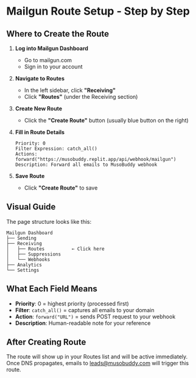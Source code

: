# Mailgun Route Setup - Step by Step

## Where to Create the Route

1. **Log into Mailgun Dashboard**
   - Go to mailgun.com
   - Sign in to your account

2. **Navigate to Routes**
   - In the left sidebar, click **"Receiving"**
   - Click **"Routes"** (under the Receiving section)

3. **Create New Route**
   - Click the **"Create Route"** button (usually blue button on the right)

4. **Fill in Route Details**
   ```
   Priority: 0
   Filter Expression: catch_all()
   Actions: forward("https://musobuddy.replit.app/api/webhook/mailgun")
   Description: Forward all emails to MusoBuddy webhook
   ```

5. **Save Route**
   - Click **"Create Route"** to save

## Visual Guide

The page structure looks like this:
```
Mailgun Dashboard
├── Sending
├── Receiving
│   ├── Routes          ← Click here
│   ├── Suppressions
│   └── Webhooks
├── Analytics
└── Settings
```

## What Each Field Means

- **Priority**: 0 = highest priority (processed first)
- **Filter**: `catch_all()` = captures all emails to your domain
- **Action**: `forward("URL")` = sends POST request to your webhook
- **Description**: Human-readable note for your reference

## After Creating Route

The route will show up in your Routes list and will be active immediately. Once DNS propagates, emails to leads@musobuddy.com will trigger this route.